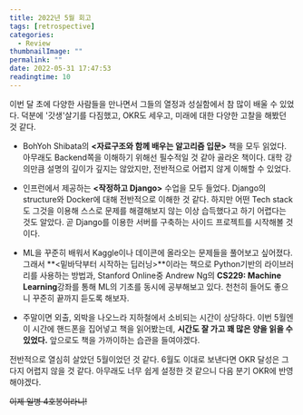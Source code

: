```yaml
---
title: 2022년 5월 회고
tags: [retrospective]
categories:
  - Review
thumbnailImage: ""
permalink: ""
date: 2022-05-31 17:47:53
readingtime: 10
---
```


이번 달 초에 다양한 사람들을 만나면서 그들의 열정과 성실함에서 참 많이 배울 수 있었다.
덕분에 '갓생'살기를 다짐했고, OKR도 세우고, 미래에 대한 다양한 고찰을 해봤던 것 같다.

- BohYoh Shibata의 **&lt;자료구조와 함께 배우는 알고리즘 입문&gt;** 책을 모두 읽었다. 아무래도 Backend쪽을 이해하기 위해선 필수적일 것 같아 골라온 책이다.
  대학 강의만큼 설명의 깊이가 깊지는 않았지만, 전반적으로 어렵지 않게 이해할 수 있었다.

- 인프런에서 제공하는 **&lt;작정하고 Django&gt;** 수업을 모두 들었다. Django의 structure와 Docker에 대해 전반적으로 이해한 것 같다.
  하지만 어떤 Tech stack도 그것을 이용해 스스로 문제를 해결해보지 않는 이상 습득했다고 하기 어렵다는 것도 알았다.
  곧 Django를 이용한 서버를 구축하는 사이드 프로젝트를 시작해볼 것이다.

- ML을 꾸준히 배워서 Kaggle이나 데이콘에 올라오는 문제들을 풀어보고 싶어졌다.
  그래서 **&lt;밑바닥부터 시작하는 딥러닝&gt;**이라는 책으로 Python기반의 라이브러리를 사용하는 방법과, Stanford Online중 Andrew Ng의 **CS229: Machine Learning**강좌를 통해 ML의 기초를 동시에 공부해보고 있다. 천천히 들어도 좋으니 꾸준히 끝까지 듣도록 해보자.

- 주말이면 외출, 외박을 나오느라 지하철에서 소비되는 시간이 상당하다. 이번 5월엔 이 시간에 핸드폰을 집어넣고 책을 읽어봤는데, **시간도 잘 가고 꽤 많은 양을 읽을 수 있었다.** 앞으로도 책을 가까이하는 습관을 들여야겠다.

전반적으로 열심히 살았던 5월이었던 것 같다.
6월도 이대로 보낸다면 OKR 달성은 그다지 어렵지 않을 것 같다. 아무래도 너무 쉽게 설정한 것 같으니 다음 분기 OKR에 반영해야겠다.

~~이제 일병 4호봉이라니!~~
